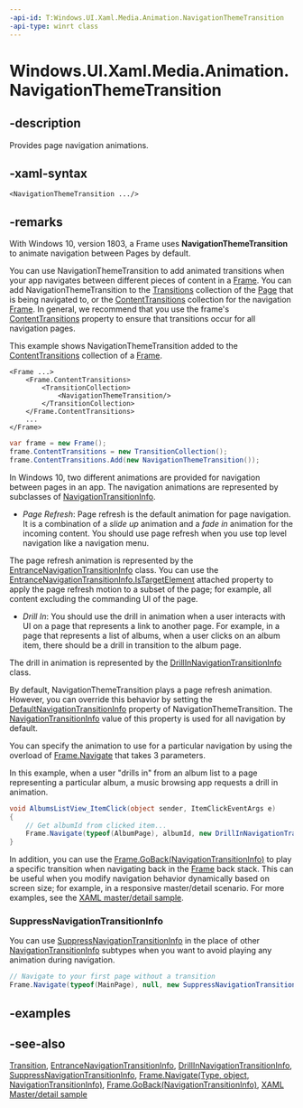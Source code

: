 ```yaml
---
-api-id: T:Windows.UI.Xaml.Media.Animation.NavigationThemeTransition
-api-type: winrt class
---
```


<!-- Class syntax.
public class NavigationThemeTransition : Windows.UI.Xaml.Media.Animation.Transition, Windows.UI.Xaml.Media.Animation.INavigationThemeTransition
-->

# Windows.UI.Xaml.Media.Animation.NavigationThemeTransition

## -description

Provides page navigation animations.

## -xaml-syntax

```xaml
<NavigationThemeTransition .../>
```

## -remarks

With Windows 10, version 1803, a Frame uses **NavigationThemeTransition** to animate navigation between Pages by default. 

You can use NavigationThemeTransition to add animated transitions when your app navigates between different pieces of content in a [Frame](../windows.ui.xaml.controls/frame.md). You can add NavigationThemeTransition to the [Transitions](../windows.ui.xaml/uielement_transitions.md) collection of the [Page](../windows.ui.xaml.controls/page.md) that is being navigated to, or the [ContentTransitions](../windows.ui.xaml.controls/contentcontrol_contenttransitions.md) collection for the navigation [Frame](../windows.ui.xaml.controls/frame.md). In general, we recommend that you use the frame's [ContentTransitions](../windows.ui.xaml.controls/contentcontrol_contenttransitions.md) property to ensure that transitions occur for all navigation pages.

This example shows NavigationThemeTransition added to the [ContentTransitions](../windows.ui.xaml.controls/contentcontrol_contenttransitions.md) collection of a [Frame](../windows.ui.xaml.controls/frame.md).

```xaml
<Frame ...>
    <Frame.ContentTransitions>
        <TransitionCollection>
            <NavigationThemeTransition/> 
        </TransitionCollection> 
    </Frame.ContentTransitions> 
    ...
</Frame> 

```

```csharp
var frame = new Frame(); 
frame.ContentTransitions = new TransitionCollection(); 
frame.ContentTransitions.Add(new NavigationThemeTransition()); 

```

In Windows 10, two different animations are provided for navigation between pages in an app. The navigation animations are represented by subclasses of [NavigationTransitionInfo](navigationtransitioninfo.md).

+ *Page Refresh*: Page refresh is the default animation for page navigation. It is a combination of a *slide up* animation and a *fade in* animation for the incoming content. You should use page refresh when you use top level navigation like a navigation menu.

The page refresh animation is represented by the [EntranceNavigationTransitionInfo](entrancenavigationtransitioninfo.md) class. You can use the [EntranceNavigationTransitionInfo.IsTargetElement](entrancenavigationtransitioninfo_istargetelement.md) attached property to apply the page refresh motion to a subset of the page; for example, all content excluding the commanding UI of the page.

+ *Drill In*: You should use the drill in animation when a user interacts with UI on a page that represents a link to another page. For example, in a page that represents a list of albums, when a user clicks on an album item, there should be a drill in transition to the album page.

The drill in animation is represented by the [DrillInNavigationTransitionInfo](drillinnavigationtransitioninfo.md) class.

By default, NavigationThemeTransition plays a page refresh animation. However, you can override this behavior by setting the [DefaultNavigationTransitionInfo](navigationthemetransition_defaultnavigationtransitioninfo.md) property of NavigationThemeTransition. The [NavigationTransitionInfo](navigationtransitioninfo.md) value of this property is used for all navigation by default.

You can specify the animation to use for a particular navigation by using the overload of [Frame.Navigate](../windows.ui.xaml.controls/frame_navigate_1426351961.md) that takes 3 parameters.

In this example, when a user "drills in" from an album list to a page representing a particular album, a music browsing app requests a drill in animation.

```csharp
void AlbumsListView_ItemClick(object sender, ItemClickEventArgs e) 
{
    // Get albumId from clicked item... 
    Frame.Navigate(typeof(AlbumPage), albumId, new DrillInNavigationTransitionInfo());
} 

```

In addition, you can use the [Frame.GoBack(NavigationTransitionInfo)](../windows.ui.xaml.controls/frame_goback_1076978387.md) to play a specific transition when navigating back in the [Frame](../windows.ui.xaml.controls/frame.md) back stack. This can be useful when you modify navigation behavior dynamically based on screen size; for example, in a responsive master/detail scenario. For more examples, see the [XAML master/detail sample](https://go.microsoft.com/fwlink/p/?LinkId=619901).

### SuppressNavigationTransitionInfo

You can use [SuppressNavigationTransitionInfo](suppressnavigationtransitioninfo.md) in the place of other [NavigationTransitionInfo](navigationtransitioninfo.md) subtypes when you want to avoid playing any animation during navigation.

```csharp
// Navigate to your first page without a transition 
Frame.Navigate(typeof(MainPage), null, new SuppressNavigationTransitionInfo()); 

```

## -examples

## -see-also

[Transition](transition.md), [EntranceNavigationTransitionInfo](entrancenavigationtransitioninfo.md), [DrillInNavigationTransitionInfo](drillinnavigationtransitioninfo.md), [SuppressNavigationTransitionInfo](suppressnavigationtransitioninfo.md), [Frame.Navigate(Type, object, NavigationTransitionInfo)](../windows.ui.xaml.controls/frame_navigate_1426351961.md), [Frame.GoBack(NavigationTransitionInfo)](../windows.ui.xaml.controls/frame_goback_1076978387.md), [XAML Master/detail sample](https://go.microsoft.com/fwlink/p/?LinkId=619901)
